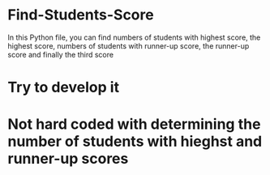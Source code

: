 # Find-Students-Score
In this Python file, you can find numbers of students with highest score, the highest score, numbers of students with runner-up score, the runner-up score and finally the third score
# Try to develop it
# Not hard coded with determining the number of students with hieghst and runner-up scores
